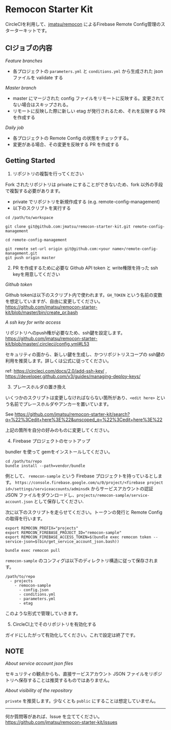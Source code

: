 # Remocon Starter Kit

CircleCIを利用して、[jmatsu/remocon](https://github.com/jmatsu/remocon) によるFirebase Remote Config管理のスターターキットです。

## CIジョブの内容

*Feature branches*

- 各プロジェクトの `parameters.yml` と `conditions.yml` から生成された json ファイルを validate する

*Master branch*

- master にマージされた config ファイルをリモートに反映する。変更されてない場合はスキップされる。
- リモートに反映した際に新しい etag が発行されるため、それを反映する PR を作成する

*Daily job*

- 各プロジェクトの Remote Config の状態をチェックする。
- 変更がある場合、その変更を反映する PR を作成する

## Getting Started

1. リポジトリの複製を行ってください

Fork されたリポジトリは private にすることができないため、fork 以外の手段で複製する必要があります。

- private でリポジトリを新規作成する (e.g. remote-config-management)
- 以下のスクリプトを実行する

```
cd /path/to/workspace

git clone git@github.com:jmatsu/remocon-starter-kit.git remote-config-management

cd remote-config-management

git remote set-url origin git@github.com:<your name>/remote-config-management.git
git push origin master
```

2. PR を作成するために必要な Github API token と write権限を持った ssh keyを用意してください

*Github token*

Github tokenは以下のスクリプト内で使われます。`GH_TOKEN` という名前の変数を想定していますが、自由に変更してください。
https://github.com/jmatsu/remocon-starter-kit/blob/master/bin/create_pr.bash 

*A ssh key for write access*

リポジトリへのpush権が必要なため、ssh鍵を設定します。
https://github.com/jmatsu/remocon-starter-kit/blob/master/.circleci/config.yml#L53

セキュリティの面から、新しい鍵を生成し、かつリポジトリスコープの ssh鍵の利用を推奨します。詳しくは公式に従ってください。

ref: https://circleci.com/docs/2.0/add-ssh-key/ , https://developer.github.com/v3/guides/managing-deploy-keys/

3. プレースホルダの置き換え

いくつかのスクリプトは変更しなければならない箇所があり、`<edit here>` という名前でプレースホルダやアンカーを置いています。

See https://github.com/jmatsu/remocon-starter-kit/search?q=%22%3Cedit+here%3E%22&unscoped_q=%22%3Cedit+here%3E%22

上記の箇所を自分の好みのものに変更してください。

4. Firebase プロジェクトのセットアップ

bundler を使って gemをインストールしてください。

```
cd /path/to/repo
bundle install --path=vendor/bundle
```

例として、 `remocon-sample` という Firebase プロジェクトを持っているとします。
`https://console.firebase.google.com/u/0/project/<firebase project id>/settings/serviceaccounts/adminsdk` からサービスアカウントの認証 JSON ファイルをダウンロードし、`projects/remocon-sample/service-account.json` として保存してください.

次に以下のスクリプトを走らせてください。トークンの発行と Remote Config の取得を行います。

```
export REMOCON_PREFIX="projects"
export REMOCON_FIREBASE_PROJECT_ID="remocon-sample"
export REMOCON_FIREBASE_ACCESS_TOKEN=$(bundle exec remocon token --service-json=$(bin/get_service_account_json.bash))

bundle exec remocon pull
```

`remocon-sample` のコンフィグは以下のディレクトリ構造に従って保存されます。

```
/path/to/repo
  - projects
    - remocon-sample
      - config.json
      - conditions.yml
      - parameters.yml
      - etag
```

このような形式で管理していきます。

5. CircleCI上でそのリポジトリを有効化する

ガイドにしたがって有効化してください。これで設定は終了です。

## NOTE

*About service account json files*

セキュリティの観点からも、直接サービスアカウント JSON ファイルをリポジトリへ保存することは推奨するものではありません。

*About visibility of the repository*

`private` を推奨します。少なくとも `public` にすることは想定していません。

---

何か質問等があれば、Issue を立ててください。 https://github.com/jmatsu/remocon-starter-kit/issues
